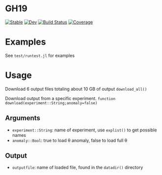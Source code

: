 # GH19

[![Stable](https://img.shields.io/badge/docs-stable-blue.svg)](https://ggebbie.github.io/GH19.jl/stable/)
[![Dev](https://img.shields.io/badge/docs-dev-blue.svg)](https://ggebbie.github.io/GH19.jl/dev/)
[![Build Status](https://github.com/ggebbie/GH19.jl/actions/workflows/CI.yml/badge.svg?branch=main)](https://github.com/ggebbie/GH19.jl/actions/workflows/CI.yml?query=branch%3Amain)
[![Coverage](https://codecov.io/gh/ggebbie/GH19.jl/branch/main/graph/badge.svg)](https://codecov.io/gh/ggebbie/GH19.jl)

# Examples

See `test/runtest.jl` for examples

# Usage

Download 6 output files totaling about 10 GB of output
`download_all()`

Download output from a specific experiment.
`function download(experiment::String;anomaly=false)`

## Arguments
- `experiment::String`: name of experiment, use `explist()` to get possible names
- `anomaly::Bool`: true to load θ anomaly, false to load full θ
## Output
- `outputfile`: name of loaded file, found in the `datadir()` directory

